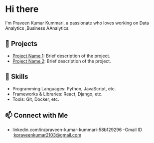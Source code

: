 # Hi there 

I'm Praveen Kumar Kummari, a passionate  who loves working on Data Analytics ,Business AAnalytics.

## 🌟 Projects
- [Project Name 1](https://github.com/username/project1): Brief description of the project.
- [Project Name 2](https://github.com/username/project2): Brief description of the project.

## 💼 Skills
- Programming Languages: Python, JavaScript, etc.
- Frameworks & Libraries: React, Django, etc.
- Tools: Git, Docker, etc.

## 📫 Connect with Me
- linkedin.com/in/praveen-kumar-kummari-58b129296
-Gmail ID :kpraveenkumar2103@gmail.com
